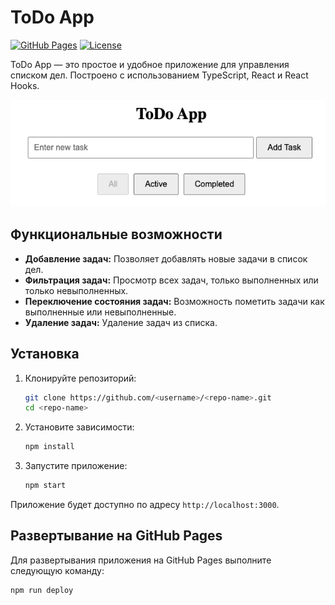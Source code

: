 # ToDo App

[![GitHub Pages](https://img.shields.io/badge/GitHub-Pages-blue.svg)](https://ponev86.github.io/todo-app)
[![License](https://img.shields.io/badge/license-MIT-green.svg)](LICENSE)

ToDo App — это простое и удобное приложение для управления списком дел. Построено с использованием TypeScript, React и React Hooks.

![ToDo App Screenshot](./public/screenshot.png)

## Функциональные возможности

- **Добавление задач:** Позволяет добавлять новые задачи в список дел.
- **Фильтрация задач:** Просмотр всех задач, только выполненных или только невыполненных.
- **Переключение состояния задач:** Возможность пометить задачи как выполненные или невыполненные.
- **Удаление задач:** Удаление задач из списка.

## Установка

1. Клонируйте репозиторий:

   ```bash
   git clone https://github.com/<username>/<repo-name>.git
   cd <repo-name>
   ```

2. Установите зависимости:

   ```bash
   npm install
   ```

3. Запустите приложение:

   ```bash
   npm start
   ```

Приложение будет доступно по адресу `http://localhost:3000`.

## Развертывание на GitHub Pages

Для развертывания приложения на GitHub Pages выполните следующую команду:

```bash
npm run deploy
```
